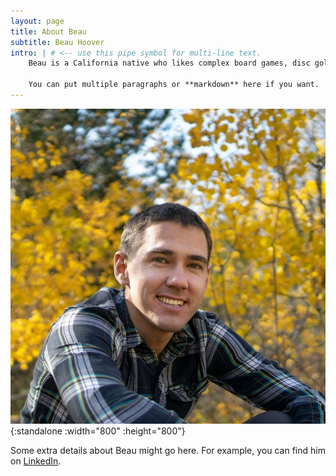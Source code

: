 ```yaml
---
layout: page
title: About Beau
subtitle: Beau Hoover
intro: | # <-- use this pipe symbol for multi-line text.
    Beau is a California native who likes complex board games, disc golf, and good friends.  I'm sure he'll have more to say about himself when he rewrites this :)

    You can put multiple paragraphs or **markdown** here if you want.
---
```


<!-- This is the syntax for including an image. -->
<!-- Use the ":standalone" syntax to include a caption. -->
![It's me!](/assets/images/beau.jpeg){:standalone :width="800" :height="800"}

Some extra details about Beau might go here.  For example, you can find him on [LinkedIn](https://www.linkedin.com/in/beauhoover/).
